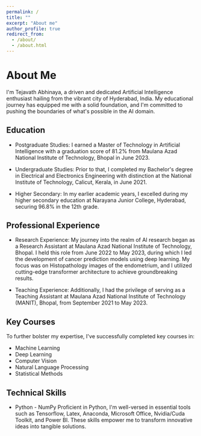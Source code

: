 ```yaml
---
permalink: /
title: ""
excerpt: "About me"
author_profile: true
redirect_from: 
  - /about/
  - /about.html
---
```

About Me
======
I'm Tejavath Abhinaya, a driven and dedicated Artificial Intelligence enthusiast hailing from the vibrant city of Hyderabad, India. My educational journey has equipped me with a solid foundation, and I'm committed to pushing the boundaries of what's possible in the AI domain.

## Education

- Postgraduate Studies: I earned a Master of Technology in Artificial Intelligence with a graduation score of 81.2% from Maulana Azad National Institute of Technology, Bhopal in June 2023.

- Undergraduate Studies: Prior to that, I completed my Bachelor's degree in Electrical and Electronics Engineering with distinction at the National Institute of Technology, Calicut, Kerala, in June 2021.

- Higher Secondary: In my earlier academic years, I excelled during my higher secondary education at Narayana Junior College, Hyderabad, securing 96.8% in the 12th grade.

## Professional Experience

- Research Experience: My journey into the realm of AI research began as a Research Assistant at Maulana Azad National Institute of Technology, Bhopal. I held this role from June 2022 to May 2023, during which I led the development of cancer prediction models using deep learning. My focus was on Histopathology images of the endometrium, and I utilized cutting-edge transformer architecture to achieve groundbreaking results.

- Teaching Experience: Additionally, I had the privilege of serving as a Teaching Assistant at Maulana Azad National Institute of Technology (MANIT), Bhopal, from September 2021 to May 2023.

## Key Courses

To further bolster my expertise, I've successfully completed key courses in:

- Machine Learning
- Deep Learning
- Computer Vision
- Natural Language Processing
- Statistical Methods

## Technical Skills

- Python - NumPy
Proficient in Python, I'm well-versed in essential tools such as Tensorflow, Latex, Anaconda, Microsoft Office, Nvidia/Cuda Toolkit, and Power BI. These skills empower me to transform innovative ideas into tangible solutions.






